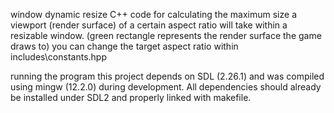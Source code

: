 window dynamic resize
C++ code for calculating the maximum size a viewport (render surface) of a
certain aspect ratio will take within a resizable window. (green rectangle
represents the render surface the game draws to)
you can change the target aspect ratio within includes\constants.hpp

running the program
this project depends on SDL (2.26.1) and was compiled using mingw (12.2.0)
during development. All dependencies should already be installed under 
SDL2 and properly linked with makefile.
